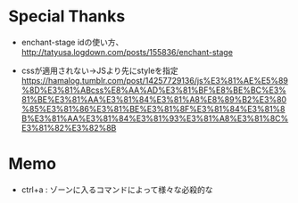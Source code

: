 # Special Thanks
- enchant-stage idの使い方、
http://tatyusa.logdown.com/posts/155836/enchant-stage

- cssが適用されない→JSより先にstyleを指定
https://hamalog.tumblr.com/post/14257729136/js%E3%81%AE%E5%89%8D%E3%81%ABcss%E8%AA%AD%E3%81%BF%E8%BE%BC%E3%81%BE%E3%81%AA%E3%81%84%E3%81%A8%E8%89%B2%E3%80%85%E3%81%86%E3%81%BE%E3%81%8F%E3%81%84%E3%81%8B%E3%81%AA%E3%81%84%E3%81%93%E3%81%A8%E3%81%8C%E3%81%82%E3%82%8B

# Memo 
- ctrl+a : ゾーンに入るコマンドによって様々な必殺的な
